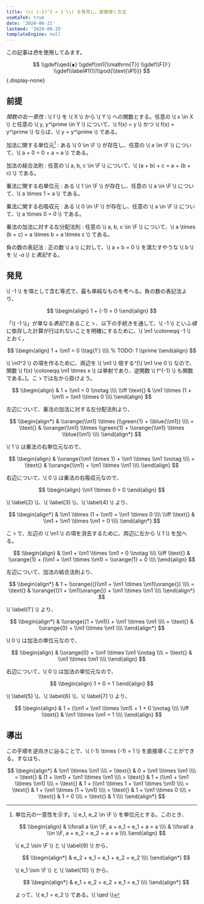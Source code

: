 ```yaml
---
title: \\( (-1)^2 = 1 \\) を発見し、直接導く方法
useKaTeX: true
date: '2024-06-21'
lastmod: '2024-06-25'
templateEngine: null
---
```

<aside>

  この記事は*色*を使用してゐます。

</aside>

$$
\\gdef\\qed{∎}
\\gdef\\m1{\\mathrm{T}}
\\gdef\\F{𝔽}
\\gdef\\label#1{\\!\\pod{\\text{\#1}}}
$$
{.display-none}

## 前提

<em>関数の右一意性</em>
: \\( f \\) を \\( X \\) から \\( Y \\) への関数とする。任意の \\( x \\in X \\) と任意の \\( y, y^\\prime \\in Y \\) について、\\( f(x) = y \\) かつ \\( f(x) = y^\\prime \\) ならば、\\( y = y^\\prime \\) である。

加法に関する単位元[^add-id-unique]
: ある \\( 0 \\in \\F \\) が存在し、任意の \\( a \\in \\F \\) について、\\( a + 0 = 0 + a = a \\) である。

加法の結合法則
: 任意の \\( a, b, c \\in \\F \\) について、\\( (a + b) + c = a + (b + c) \\) である。
 
乗法に関する右単位元
: ある \\( 1 \\in \\F \\) が存在し、任意の \\( a \\in \\F \\) について、\\( a \\times 1 = a \\) である。

乗法に関する右吸収元
: ある \\( 0 \\in \\F \\) が存在し、任意の \\( a \\in \\F \\) について、\\( a \\times 0 = 0 \\) である。

乗法の加法に対する左分配法則
: 任意の \\( a, b, c \\in \\F \\) について、\\( a \\times (b + c) = a \\times b + a \\times c \\) である。

負の数の表記法
: 正の数 \\( a \\) に対して、\\( a + b = 0 \\) を満たすやうな \\( b \\) を <i>\\( -a \\)</i> と*表記*する。

[^add-id-unique]:
    単位元の一意性を示す。\\( e_1, e_2 \\in \\F \\) を単位元とする。このとき、

    $$
    \\begin{align}
    & \\forall a \\in \\F, a + e_1 = e_1 + a = a \\\\
    & \\forall a \\in \\F, a + e_2 = e_2 + a = a \\\\
    \\end{align}
    $$

    \\( e_2 \\isin \\F \\) と \\( \\label{9} \\) から、

    $$
    \\begin{align*}
    & e_2 + e_1 = e_1 + e_2 = e_2 \\\\
    \\end{align*}
    $$

    \\( e_1 \\isin \\F \\) と \\( \\label{10} \\) から、

    $$
    \\begin{align*}
    & e_1 + e_2 = e_2 + e_1 = e_1 \\\\
    \\end{align*}
    $$

    よって、\\( e_1 = e_2 \\) である。\\( \\qed \\)

## 発見

\\( -1 \\) を項として含む等式で、最も単純なものを考へる。負の数の表記法より、

$$
\\begin{align}
1 + (-1) = 0
\\end{align}
$$

「\\( -1 \\)」が単なる*表記*であることゝ、以下の手続きを通して、\\( -1 \\) といふ*値*に依存した計算が行はれないことを明確にするために、\\( \\m1 \\coloneqq -1 \\) とおく。

$$
\\begin{align}
1 + \\m1 = 0 \\tag{1'} \\\\ % TODO: 1 \\prime
\\end{align}
$$

\\( \\m1^2 \\) の項を作るために、両辺を \\( \\m1 \\) 倍する^[\\( \\m1 \\ne 0 \\) なので、関数 \\( f(x) \\coloneqq \\m1 \\times x \\) は単射であり、逆関数 \\( f^{-1} \\) も関数である。]。こゝでは左から掛けよう。

$$
\\begin{align}
               & 1 + \\m1 = 0 \\notag \\\\
\\iff \\text{} & \\m1 \\times (1 + \\m1) = \\m1 \\times 0 \\\\ 
\\end{align}
$$

左辺について、乗法の加法に対する左分配法則より、

$$
\\begin{align*}
           & \\orange{\\m1} \\times (\\green{1} + \\blue{\\m1}) \\\\
= \\text{} & \\orange{\\m1} \\times \\green{1} + \\orange{\\m1} \\times \\blue{\\m1} \\\\
\\end{align*}
$$

\\( 1 \\) は乗法の右単位元なので、

$$
\\begin{align}
           & \\orange{\\m1 \\times 1} + \\m1 \\times \\m1 \\notag \\\\
= \\text{} & \\orange{\\m1} + \\m1 \\times \\m1 \\\\
\\end{align}
$$

右辺について、\\( 0 \\) は乗法の右吸収元なので、

$$
\\begin{align}
\\m1 \\times 0 = 0
\\end{align}
$$

\\( \\label{2} \\)、\\( \\label{3} \\)、\\( \\label{4} \\) より、

$$
\\begin{align*}
               & \\m1 \\times (1 + \\m1) = \\m1 \\times 0 \\\\
\\iff \\text{} & \\m1 + \\m1 \\times \\m1 = 0 \\\\
\\end{align*}
$$

こゝで、左辺の \\( \\m1 \\) の項を消去するために、両辺に左から \\( 1 \\) を加へる。

$$
\\begin{align}
               & \\m1 + \\m1 \\times \\m1 = 0 \\notag \\\\
\\iff \\text{} & \\orange{1} + (\\m1 + \\m1 \\times \\m1) = \\orange{1} + 0 \\\\
\\end{align}
$$

左辺について、加法の結合法則より、

$$
\\begin{align*}
           & 1 + \\orange{(}\\m1 + \\m1 \\times \\m1\\orange{)} \\\\
= \\text{} & \\orange{(}1 + \\m1\\orange{)} + \\m1 \\times \\m1 \\\\
\\end{align*}
$$

\\( \\label{1'} \\) より、

$$
\\begin{align*}
           & \\orange{(1 + \\m1)} + \\m1 \\times \\m1 \\\\
= \\text{} & \\orange{0} + \\m1 \\times \\m1 \\\\
\\end{align*}
$$

\\( 0 \\) は加法の単位元なので、

$$
\\begin{align}
           & \\orange{0} + \\m1 \\times \\m1 \\notag \\\\
= \\text{} & \\m1 \\times \\m1 \\\\
\\end{align}
$$

右辺について、\\( 0 \\) は加法の単位元なので、

$$
\\begin{align}
1 + 0 = 1
\\end{align}
$$

\\( \\label{5} \\)、\\( \\label{6} \\)、\\( \\label{7} \\) より、

$$
\\begin{align}
               & 1 + (\\m1 + \\m1 \\times \\m1) = 1 + 0 \\notag \\\\
\\iff \\text{} & \\m1 \\times \\m1 = 1 \\\\
\\end{align}
$$

## 導出

この手順を逆向きに辿ることで、\\( (-1) \\times (-1) = 1 \\) を直接導くことができる。すなはち、

$$
\\begin{align*}
           & \\m1 \\times \\m1 \\\\
= \\text{} & 0 + \\m1 \\times \\m1 \\\\
= \\text{} & (1 + \\m1) + \\m1 \\times \\m1 \\\\
= \\text{} & 1 + (\\m1 + \\m1 \\times \\m1) \\\\
= \\text{} & 1 + (\\m1 \\times 1 + \\m1 \\times \\m1) \\\\
= \\text{} & 1 + \\m1 \\times (1 + \\m1) \\\\
= \\text{} & 1 + \\m1 \\times 0 \\\\
= \\text{} & 1 + 0 \\\\
= \\text{} & 1 \\\\
\\end{align*}
$$
